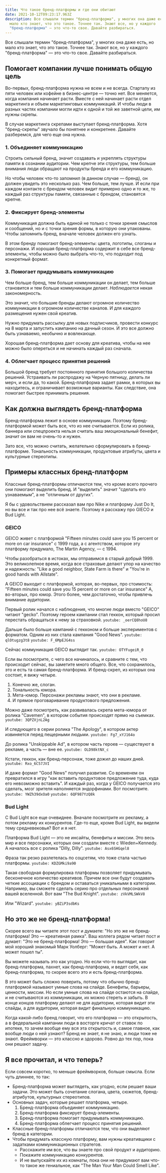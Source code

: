 ```yaml
---
title: Что такое бренд-платформы и где они обитают
date: 2021-10-12T09:23:17.963Z
description: Все слышали термин "бренд-платформа", у многих она даже есть, но
  мало кто знает, что это такое. Точнее так. Знают все, но у каждого
  "бренд-платформа" — это что-то свое. Давайте разбираться.
---
```

Все слышали термин "бренд-платформа", у многих она даже есть, но мало кто знает, что это такое. Точнее так. Знают все, но у каждого "бренд-платформа" — это что-то свое. Давайте разбираться.

## Помогает компании лучше понимать общую цель
Во-первых, бренд-платформа нужна не всем и не всегда. Cтартапу из пяти человек или кофейне в бизнес-центре — точно нет. Все меняется, когда компания начинает расти. Вместе с ней начинает расти отдел маркетинга и объем маркетинговых коммуникаций. И чтобы люди в разных частях компании могли идти к одной и той же заветной цели, им нужны скрепы.

В случае маркетинга скрепами выступает бренд-платформа. Хотя "бренд-скрепы" звучало бы понятнее и конкретнее. Давайте разберемся, для чего еще она нужна.

### 1. Объединяет коммуникацию
Строить сильный бренд, значит создавать и укреплять структуры памяти в сознании аудитории. Чем крепче эти структуры, тем больше внимания люди обращают на продукты бренда и его коммуникацию.

Но чтобы человек что-то запомнил (в данном случае — бренд), он должен увидеть это несколько раз. Чем больше, тем лучше. И если при каждом контакте с брендом человек видит примерно одно и то же, то каждый раз структуры памяти, связанные с брендом, становятся крепче.

### 2. Фиксирует бренд-элементы
Коммуникация должна быть единой не только с точки зрения смыслов и сообщений, но и с точки зрения формы, в которую они упакованы. Чтобы запомнить бренд, вначале человек должен его узнать.

В этом бренду помогают бренд-элементы: цвета, логотипы, слоганы и персонажи. И хорошая бренд-платформа содержит в себе все бренд-элементы, чтобы можно было выбрать что-то, что подходит под конкретный формат.

### 3. Помогает придумывать коммуникацию
Чем больше бренд, тем больше коммуникации он делает, тем больше становится и тем больше коммуникации делает. _Наблюдается_ некая закономерность.

Это значит, что большие бренды делают огромное количество коммуникации в огромном количестве каналов. И для каждого размещения нужен свой креатив.

Нужно придумать рассылку для новых подписчиков, провести конкурс на 8 марта и запустить кампанию на дачный сезон. И это все должно быть узнаваемо, необычно и вовлекающе.

Хорошая бренд-платформа дает основу для креатива, чтобы на нее можно было опереться и не начинать каждый раз сначала.

### 4. Облегчает процесс принятия решений
Большой бренд требует постоянного принятия большого количества решений. Устраивать ли распродажу на Черную пятницу, делать ли мерч, и если да, то какой. Бренд-платформа задает рамки, в которых вы находитесь, и ограничивает возможные варианты. Как следствие, она помогает быстрее принимать решения.

## Как должна выглядеть бренд-платформа
Бренд-платформа лежит в основе коммуникации. Поэтому бренд-платформой может быть все, что из нее считывается. Если из ролика, баннера или спецпроекта нельзя считать ваш эмоциональный бенефит, значит он вам не очень-то и нужен.

Зато все, что можно считать, желательно сформулировать в бренд-платформе. Тональность коммуникации, продуктовые атрибуты, цвета и культурные стереотипы.

## Примеры классных бренд-платформ
Классные бренд-платформы отличаются тем, что кроме всего прочего они помогают выделить бренд. И "выделить" значит "сделать его узнаваемым", а не "отличным от других".

Я бы с удовольствием рассказал вам про Nike и платформу Just Do It, но вы все и так про нее всё знаете. Поэтому я расскажу про GIECO и Bud Light.

### GEICO
GEICO живет с платформой "Fifteen minutes could save you 15 percent or more on car insurance" с 1999 года, а с агентством, которое эту платформу придумало, The Martin Agency, — с 1994.

Чтобы разобраться в истоках, мы отправимся в старый добрый 1999. Это великолепное время, когда все страховые делают упор на качество и надежность: "Like a good neighbor, State Farm is there" и "You're in good hands with Allstate".

А GEICO выходит с платформой, которая, во-первых, про стоимость: "Fifteen minutes could save you 15 percent or more on car insurance" А, во-вторых, про юмор. Этого более, чем достаточно, чтобы привлечь внимание аудитории.

Первый ролик начался с наблюдения, что многие люди вместо "GEICO" читают "gecko". Поэтому героем кампании стал геккон, который просил перестать обращаться к нему за страховкой.
`youtube: _oerCQ8hoU8`

Дальше было больше кампаний с гекконом и больше экспериментов с форматом. Одним из них стала кампания "Good News".
`youtube: qlOtugzg3t8`
`youtube: F_6MpEJG4ss`

Сейчас коммуникация GEICO выглядит так.
`youtube: OTYFugeiR_0`

Если вы посмотрите, с чего все начиналось, и сравните с тем, что происходит
сейчас, вы заметите много общего. Все, что сохранилось, это и есть та самая
бренд-платформа. И бренд-скреп, из которых она состоит, я вижу четыре.
1. Конечно же, слоган.
2. Тональность юмора.
3. Мета-юмор. Персонажи рекламы знают, что они в рекламе.
4. И прямое проговаривание продуктового предложения.

Можно даже посмотреть, как развивалась скрепа мета-юмора от ролика "Cavemen", в котором события происходят прямо на съемках.
`youtube: 3QPZXjnL2Ag`

И следующего в серии ролика "The Apology", в котором актер извиняется
перед пещерными людьми.
`youtube: Fg7_xYJ164o`

До ролика "Unskippable Ad", в котором часть героев — существуют в рекламе,
а часть — вне ее.
`youtube: OLD98ktNX_c`

Кстати, геккон, как бренд-персонаж, тоже дожил до наших дней.
`youtube: Rxo_6C57JVI`

И даже формат "Good News" получил развитие. Со временем он превратился в игру "как вставить продуктовое предложение туда, куда его невозможно вставить". И каждый раз, когда у GEICO получается это сделать, мозг зрителя наполняется эндорфинами. Вот посмотрите.
`youtube: YWZh39dxOa0`
`youtube: 6QF987YzQ8k`

### Bud Light
С Bud Light все еще очевиднее. Вначале посмотрите их рекламу, а потом рекламу их конкурентов. Где-то еще, кроме Bud Light, вы видели тему средневековья? Вот и я нет.

Платформа Bud Light — это не инсайты, бенефиты и миссии. Это весь мир и все персонажи, которых они создали вместе с Wieden+Kennedy. А началось все с ролика "Dilly, Dilly".
`youtube: Asx6SHGqel8`

Фраза так резко разлетелась по соцсетям, что тоже стала частью платформы.
`youtube: KDZGMki9a90`

Такая свободная формулировка платформы позволяет придумывать бесконечное количество креативов. Причем все они будут создавать четкие ассоциации с брендом и оставаться уникальными в категории. Например, вы сможете сделать серию про отдельных персонажей вашей вселенной. Вот вам "The Bud Knight".
`youtube: zVkVMLSWkV8`

Или "Wizard".
`youtube: yBZiP3sdbKs`

## Но это же не бренд-платформа!
Скорее всего вы читаете этот пост и думаете: "Но это же не бренд-платформа! Это — креативная рамка". Ваш коллега рядом читает пост и думает: "Это не бренд-платформа! Это — большая идея". Как говорит мой хороший знакомый Марк Уолберг: "Может быть. А может и нет. А может пошел ты".

Вы можете называть это как угодно. Но если что-то выглядит, как бренд-платформа, пахнет, как бренд-платформа, и ведет себя, как бренд-платформа, то скорее всего это и есть бренд-платформа.

В это может быть сложно поверить, потому что обычно бренд-платформой называют умные слова на слайде. Бенефиты, барьеры, ценности, миссии. Но если умные слова на слайде остаются на слайде, и не считываются из коммуникации, их можно стереть и забыть. В конце концов платформу делают не для аудитории, которая видит эти слайды, а для аудитории, которая видит финальную коммуникацию.

Когда какой-либо бренд говорит, что его платформа — это открытость, а в федеральной кампании люди в восторге кричат от ставок по ипотеке, то зачем вообще ему вся эта открытость и, самое главное, как вообще люди о ней узнают? Бренд не знает, я не знаю, и люди тоже не знают. Фреймворки — это классно и здорово. Ровно до тех пор, пока они решают задачу.

## Я все прочитал, и что теперь?
Если совсем коротко, то меньше фреймворков, больше смысла. Если чуть длиннее, то так:
- Бренд-платформа может выглядеть, как угодно, если решает ваши задачи. Это может быть сочетание слогана, цвета, сюжетов, бренд-атрибутов, культурных стереотипов.
- Основных задач, которые решает платформа, четыре.
	1. Бренд-платформа объединяет коммуникацию.
	2. Бренд-платформа фиксирует бренд-элементы.
	3. Бренд-платформа помогает придумывать коммуникацию.
	4. Бренд-платформа облегчает процесс принятия решений.
- Классные бренд-платформы отличаются тем, что они выделяют бренд в категории.
- Чтобы придумать классную платформу, вам нужны креативщики с задатками коммуникационных стратегов.
	- Расскажите им все, что вы знаете про свой продукт и аудиторию.
	- Покажите коммуникацию конкурентов.
	- И не выпускайте их из комнаты, пока они не придумают вам что-то такое же гениальное, как "The Man Your Man Could Smell Like".